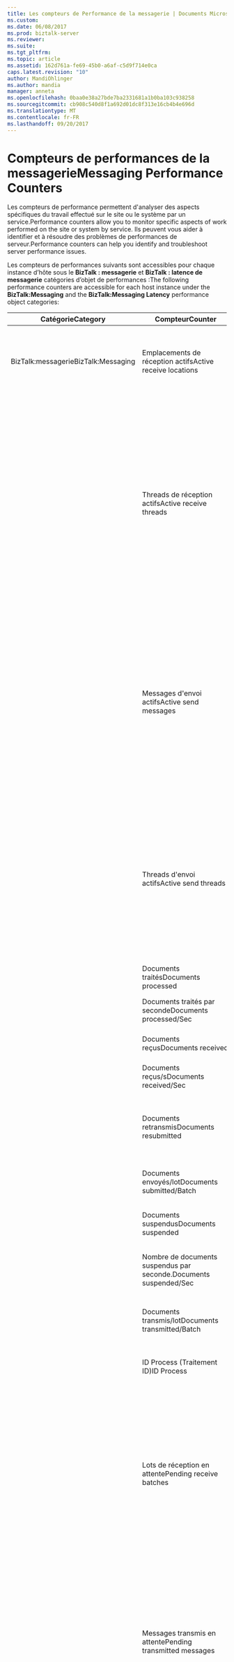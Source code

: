 ```yaml
---
title: Les compteurs de Performance de la messagerie | Documents Microsoft
ms.custom: 
ms.date: 06/08/2017
ms.prod: biztalk-server
ms.reviewer: 
ms.suite: 
ms.tgt_pltfrm: 
ms.topic: article
ms.assetid: 162d761a-fe69-45b0-a6af-c5d9f714e0ca
caps.latest.revision: "10"
author: MandiOhlinger
ms.author: mandia
manager: anneta
ms.openlocfilehash: 0baa0e38a27bde7ba2331681a1b0ba103c938258
ms.sourcegitcommit: cb908c540d8f1a692d01dc8f313e16cb4b4e696d
ms.translationtype: MT
ms.contentlocale: fr-FR
ms.lasthandoff: 09/20/2017
---
```

# <a name="messaging-performance-counters"></a><span data-ttu-id="715f9-102">Compteurs de performances de la messagerie</span><span class="sxs-lookup"><span data-stu-id="715f9-102">Messaging Performance Counters</span></span>
<span data-ttu-id="715f9-103">Les compteurs de performance permettent d'analyser des aspects spécifiques du travail effectué sur le site ou le système par un service.</span><span class="sxs-lookup"><span data-stu-id="715f9-103">Performance counters allow you to monitor specific aspects of work performed on the site or system by service.</span></span> <span data-ttu-id="715f9-104">Ils peuvent vous aider à identifier et à résoudre des problèmes de performances de serveur.</span><span class="sxs-lookup"><span data-stu-id="715f9-104">Performance counters can help you identify and troubleshoot server performance issues.</span></span>  
  
 <span data-ttu-id="715f9-105">Les compteurs de performances suivants sont accessibles pour chaque instance d’hôte sous le **BizTalk : messagerie** et **BizTalk : latence de messagerie** catégories d’objet de performances :</span><span class="sxs-lookup"><span data-stu-id="715f9-105">The following performance counters are accessible for each host instance under the **BizTalk:Messaging** and the **BizTalk:Messaging Latency** performance object categories:</span></span>  
  
|<span data-ttu-id="715f9-106">**Catégorie**</span><span class="sxs-lookup"><span data-stu-id="715f9-106">**Category**</span></span>|<span data-ttu-id="715f9-107">**Compteur**</span><span class="sxs-lookup"><span data-stu-id="715f9-107">**Counter**</span></span>|<span data-ttu-id="715f9-108">**Description**</span><span class="sxs-lookup"><span data-stu-id="715f9-108">**Description**</span></span>|  
|------------------|-----------------|---------------------|  
|<span data-ttu-id="715f9-109">BizTalk:messagerie</span><span class="sxs-lookup"><span data-stu-id="715f9-109">BizTalk:Messaging</span></span>|<span data-ttu-id="715f9-110">Emplacements de réception actifs</span><span class="sxs-lookup"><span data-stu-id="715f9-110">Active receive locations</span></span>|<span data-ttu-id="715f9-111">Nombre d'emplacements de réception actuellement activés dans cette instance d'hôte.</span><span class="sxs-lookup"><span data-stu-id="715f9-111">Number of receive locations currently enabled in this host instance.</span></span>|  
||<span data-ttu-id="715f9-112">Threads de réception actifs</span><span class="sxs-lookup"><span data-stu-id="715f9-112">Active receive threads</span></span>|<span data-ttu-id="715f9-113">Dans le moteur de messagerie, nombre de threads qui traitent actuellement les messages reçus des adaptateurs s'exécutant dans cette instance de l'hôte.</span><span class="sxs-lookup"><span data-stu-id="715f9-113">Number of threads in the Messaging Engine currently processing messages received from adapters running in this host instance.</span></span> <span data-ttu-id="715f9-114">Ces messages comprennent les messages traités de manière asynchrone par les adaptateurs d'envoi.</span><span class="sxs-lookup"><span data-stu-id="715f9-114">These include messages that have been processed asynchronously by send adapters.</span></span>|  
||<span data-ttu-id="715f9-115">Messages d'envoi actifs</span><span class="sxs-lookup"><span data-stu-id="715f9-115">Active send messages</span></span>|<span data-ttu-id="715f9-116">Nombre de messages en cours d'envoi dans le moteur de messagerie.</span><span class="sxs-lookup"><span data-stu-id="715f9-116">Number of messages the Messaging Engine has currently in send processing.</span></span> <span data-ttu-id="715f9-117">Ces messages comprennent les messages en cours de traitement dans le pipeline d'envoi ainsi que les messages de réponse destinés aux adaptateurs de réception.</span><span class="sxs-lookup"><span data-stu-id="715f9-117">This includes messages currently in send pipeline processing as well as response messages for receive adapters.</span></span>|  
||<span data-ttu-id="715f9-118">Threads d'envoi actifs</span><span class="sxs-lookup"><span data-stu-id="715f9-118">Active send threads</span></span>|<span data-ttu-id="715f9-119">Dans le moteur de messagerie, nombre de threads qui traitent actuellement des messages à envoyer vers les adaptateurs.</span><span class="sxs-lookup"><span data-stu-id="715f9-119">Number of threads in the Messaging Engine currently processing messages to send to adapters.</span></span> <span data-ttu-id="715f9-120">Ces messages comprennent les messages de réponse destinés aux adaptateurs de réception.</span><span class="sxs-lookup"><span data-stu-id="715f9-120">This includes response messages to receive adapters.</span></span>|  
||<span data-ttu-id="715f9-121">Documents traités</span><span class="sxs-lookup"><span data-stu-id="715f9-121">Documents processed</span></span>|<span data-ttu-id="715f9-122">Documents en cours de traitement.</span><span class="sxs-lookup"><span data-stu-id="715f9-122">Documents processed.</span></span>|  
||<span data-ttu-id="715f9-123">Documents traités par seconde</span><span class="sxs-lookup"><span data-stu-id="715f9-123">Documents processed/Sec</span></span>|<span data-ttu-id="715f9-124">Nombre des documents traités par seconde.</span><span class="sxs-lookup"><span data-stu-id="715f9-124">Documents processed/Sec.</span></span>|  
||<span data-ttu-id="715f9-125">Documents reçus</span><span class="sxs-lookup"><span data-stu-id="715f9-125">Documents received</span></span>|<span data-ttu-id="715f9-126">Documents ayant été reçus.</span><span class="sxs-lookup"><span data-stu-id="715f9-126">Documents received.</span></span>|  
||<span data-ttu-id="715f9-127">Documents reçus/s</span><span class="sxs-lookup"><span data-stu-id="715f9-127">Documents received/Sec</span></span>|<span data-ttu-id="715f9-128">Nombre des documents reçus par seconde.</span><span class="sxs-lookup"><span data-stu-id="715f9-128">Documents received per second.</span></span>|  
||<span data-ttu-id="715f9-129">Documents retransmis</span><span class="sxs-lookup"><span data-stu-id="715f9-129">Documents resubmitted</span></span>|<span data-ttu-id="715f9-130">Nombre total de documents de nouveau transmis par les adaptateurs d'envoi.</span><span class="sxs-lookup"><span data-stu-id="715f9-130">Total number of documents resubmitted by send adapters.</span></span>|  
||<span data-ttu-id="715f9-131">Documents envoyés/lot</span><span class="sxs-lookup"><span data-stu-id="715f9-131">Documents submitted/Batch</span></span>|<span data-ttu-id="715f9-132">Nombre moyen de documents transmis par lot.</span><span class="sxs-lookup"><span data-stu-id="715f9-132">Average number of documents submitted per batch.</span></span>|  
||<span data-ttu-id="715f9-133">Documents suspendus</span><span class="sxs-lookup"><span data-stu-id="715f9-133">Documents suspended</span></span>|<span data-ttu-id="715f9-134">Documents dont la transmission a été interrompue.</span><span class="sxs-lookup"><span data-stu-id="715f9-134">Documents suspended.</span></span>|  
||<span data-ttu-id="715f9-135">Nombre de documents suspendus par seconde.</span><span class="sxs-lookup"><span data-stu-id="715f9-135">Documents suspended/Sec</span></span>|<span data-ttu-id="715f9-136">Nombre de documents par seconde pour lesquels la transmission a été interrompue.</span><span class="sxs-lookup"><span data-stu-id="715f9-136">Documents suspended per second.</span></span>|  
||<span data-ttu-id="715f9-137">Documents transmis/lot</span><span class="sxs-lookup"><span data-stu-id="715f9-137">Documents transmitted/Batch</span></span>|<span data-ttu-id="715f9-138">Nombre moyen de messages transmis par lot.</span><span class="sxs-lookup"><span data-stu-id="715f9-138">Average number of messages transmitted per batch.</span></span>|  
||<span data-ttu-id="715f9-139">ID Process (Traitement ID)</span><span class="sxs-lookup"><span data-stu-id="715f9-139">ID Process</span></span>|<span data-ttu-id="715f9-140">Identificateur du traitement pour cette instance d'hôte.</span><span class="sxs-lookup"><span data-stu-id="715f9-140">The process identifier for this host instance.</span></span>|  
||<span data-ttu-id="715f9-141">Lots de réception en attente</span><span class="sxs-lookup"><span data-stu-id="715f9-141">Pending receive batches</span></span>|<span data-ttu-id="715f9-142">Nombre de lots reçus par le moteur de messagerie mais pour lesquels le traitement n'est pas terminé.</span><span class="sxs-lookup"><span data-stu-id="715f9-142">Number of batches received by the Messaging Engine that have not completed processing.</span></span> <span data-ttu-id="715f9-143">Ces lots comprennent les lots traités de manière asynchrone par les adaptateurs d'envoi.</span><span class="sxs-lookup"><span data-stu-id="715f9-143">These include batches that have been processed asynchronously by send adapters.</span></span>|  
||<span data-ttu-id="715f9-144">Messages transmis en attente</span><span class="sxs-lookup"><span data-stu-id="715f9-144">Pending transmitted messages</span></span>|<span data-ttu-id="715f9-145">Nombre de messages transmis aux adaptateurs d'envoi par le moteur de messagerie mais pour lesquels le traitement n'est pas terminé.</span><span class="sxs-lookup"><span data-stu-id="715f9-145">Number of messages given by the Messaging Engine to send adapters that have not completed processing.</span></span> <span data-ttu-id="715f9-146">Cela inclut la réponse pour les messages des adaptateurs de réception.</span><span class="sxs-lookup"><span data-stu-id="715f9-146">This includes response messages for receive adapters.</span></span>|  
||<span data-ttu-id="715f9-147">Expirations du délai des messages de requête</span><span class="sxs-lookup"><span data-stu-id="715f9-147">Request/Response timeouts</span></span>|<span data-ttu-id="715f9-148">Nombre de messages de requête n'ayant pas reçu de message de réponse dans le délai indiqué par l'adaptateur.</span><span class="sxs-lookup"><span data-stu-id="715f9-148">Number of request messages that have not received a response message within the time limit specified by the adapter.</span></span>|  
||<span data-ttu-id="715f9-149">Lots de réception restreints</span><span class="sxs-lookup"><span data-stu-id="715f9-149">Throttled receive batches</span></span>|<span data-ttu-id="715f9-150">Nombre de lots dont la réception a été bloquée par le moteur de messagerie en raison d'une charge élevée au niveau du service.</span><span class="sxs-lookup"><span data-stu-id="715f9-150">Number of batches that have been blocked on receive by the Messaging Engine due to high service load.</span></span> <span data-ttu-id="715f9-151">Ces lots contiennent des nouveaux messages à traiter.</span><span class="sxs-lookup"><span data-stu-id="715f9-151">These batches contain new messages to be processed.</span></span>|  
|<span data-ttu-id="715f9-152">BizTalk:latence de messagerie</span><span class="sxs-lookup"><span data-stu-id="715f9-152">BizTalk:Messaging Latency</span></span>|<span data-ttu-id="715f9-153">Latence entrante (s)</span><span class="sxs-lookup"><span data-stu-id="715f9-153">Inbound Latency (sec)</span></span>|<span data-ttu-id="715f9-154">Latence moyenne, en millisecondes, entre le moment où le moteur de messagerie reçoit un document de l'adaptateur et le moment où ce document est publié vers MessageBox.</span><span class="sxs-lookup"><span data-stu-id="715f9-154">Average latency in milliseconds from when the Messaging Engine receives a document from the adapter until the time it is published to Message Box.</span></span>|  
||<span data-ttu-id="715f9-155">Latence sortante de l'adaptateur (s)</span><span class="sxs-lookup"><span data-stu-id="715f9-155">Outbound Adapter Latency (sec)</span></span>|<span data-ttu-id="715f9-156">Latence moyenne, en millisecondes, entre le moment où l'adaptateur reçoit un document du moteur de messagerie et le moment où il l'envoie.</span><span class="sxs-lookup"><span data-stu-id="715f9-156">Average latency in milliseconds from when the adapter gets a document from the Messaging Engine until the time it is sent by the adapter.</span></span>|  
||<span data-ttu-id="715f9-157">Latence sortante (s)</span><span class="sxs-lookup"><span data-stu-id="715f9-157">Outbound Latency (sec)</span></span>|<span data-ttu-id="715f9-158">Latence moyenne, en millisecondes, entre le moment où le moteur de messagerie reçoit un document de MessageBox et le moment où ce document est envoyé par l'adaptateur.</span><span class="sxs-lookup"><span data-stu-id="715f9-158">Average latency in milliseconds from when the Messaging Engine receives a document from the Message Box until the time document is sent by the adapter.</span></span>|  
||<span data-ttu-id="715f9-159">Latence requête-réponse (s)</span><span class="sxs-lookup"><span data-stu-id="715f9-159">Request-Response Latency (sec)</span></span>|<span data-ttu-id="715f9-160">Latence moyenne, en millisecondes, entre le moment où le moteur de messagerie reçoit un document de requête de l'adaptateur et le moment où un document de réponse est renvoyé vers l'adaptateur.</span><span class="sxs-lookup"><span data-stu-id="715f9-160">Average latency in milliseconds from when the Messaging Engine receives a request document from the adapter until the time a response document is given back to the adapter.</span></span>|  
  
## <a name="to-access-performance-counters"></a><span data-ttu-id="715f9-161">Pour accéder aux compteurs de performance</span><span class="sxs-lookup"><span data-stu-id="715f9-161">To access performance counters</span></span>  
 <span data-ttu-id="715f9-162">Utilisez la procédure suivante pour accéder aux compteurs de performances.</span><span class="sxs-lookup"><span data-stu-id="715f9-162">Use the following steps to access the performance counters.</span></span>  
  
#### <a name="if-you-are-using-windows-2008"></a><span data-ttu-id="715f9-163">Si vous exécutez Windows 2008</span><span class="sxs-lookup"><span data-stu-id="715f9-163">If you are using Windows 2008</span></span>  
  
1.  <span data-ttu-id="715f9-164">Cliquez sur **Démarrer**, pointez sur **outils d’administration**, puis cliquez sur **l’Analyseur de performances**.</span><span class="sxs-lookup"><span data-stu-id="715f9-164">Click **Start**, point to **Administrative Tools**, and then click **Performance Monitor**.</span></span>  
  
2.  <span data-ttu-id="715f9-165">Dans le **l’Analyseur de performances** boîte de dialogue, développez **outils d’analyse**, sélectionnez **l’Analyseur de performances**, puis cliquez sur **ajouter**.</span><span class="sxs-lookup"><span data-stu-id="715f9-165">In the **Performance Monitor** dialog box, expand **Monitoring Tools**, select **Performance Monitor**, and then click **Add**.</span></span>  
  
3.  <span data-ttu-id="715f9-166">Dans le **ajouter des compteurs** boîte de dialogue, à partir de la **compteurs disponibles** liste, développez le **BizTalk : messagerie** objet compteur de performance et sélectionnez les compteurs à surveiller</span><span class="sxs-lookup"><span data-stu-id="715f9-166">In the **Add Counters** dialog box, from the **Available Counters** list, expand the **BizTalk:Messaging** performance counter object and select the counters to be monitored</span></span>  
  
4.  <span data-ttu-id="715f9-167">Dans le **Instances de l’objet sélectionné** , sélectionnez les instances spécifiques à surveiller pour les compteurs sélectionnés, puis cliquez sur **ajouter**.</span><span class="sxs-lookup"><span data-stu-id="715f9-167">In the **Instances of Selected object** list, select the specific instances to be monitored for the selected counters and then click **Add**.</span></span>  <span data-ttu-id="715f9-168">Pour sélectionner toutes les instances de compteur disponibles, sélectionnez \< **toutes les instances**>.</span><span class="sxs-lookup"><span data-stu-id="715f9-168">To select all available counter instances, select \<**All instances**>.</span></span>  
  
5.  <span data-ttu-id="715f9-169">Après avoir ajouté les compteurs, cliquez sur **OK**.</span><span class="sxs-lookup"><span data-stu-id="715f9-169">After adding the counters, click **OK**.</span></span>  
  
     <span data-ttu-id="715f9-170">Les compteurs de performances sélectionnés s’affichent sur le **l’Analyseur de performances** écran.</span><span class="sxs-lookup"><span data-stu-id="715f9-170">The selected performance counters appear on the **Performance Monitor** screen.</span></span>  
  
## <a name="see-also"></a><span data-ttu-id="715f9-171">Voir aussi</span><span class="sxs-lookup"><span data-stu-id="715f9-171">See Also</span></span>  
 <span data-ttu-id="715f9-172">[Trucs et astuces](../core/performance-tips-and-tricks.md) </span><span class="sxs-lookup"><span data-stu-id="715f9-172">[Performance Tips and Tricks](../core/performance-tips-and-tricks.md) </span></span>  
 <span data-ttu-id="715f9-173">[Mesurer le débit de moteur maximal acceptable](../core/measuring-maximum-sustainable-engine-throughput.md) </span><span class="sxs-lookup"><span data-stu-id="715f9-173">[Measuring Maximum Sustainable Engine Throughput](../core/measuring-maximum-sustainable-engine-throughput.md) </span></span>  
 <span data-ttu-id="715f9-174">[Mesurer le débit de suivi maximal acceptable](../core/measuring-maximum-sustainable-tracking-throughput.md) </span><span class="sxs-lookup"><span data-stu-id="715f9-174">[Measuring Maximum Sustainable Tracking Throughput](../core/measuring-maximum-sustainable-tracking-throughput.md) </span></span>  
 [<span data-ttu-id="715f9-175">Optimisation de l’utilisation des ressources via la limitation de l’hôte</span><span class="sxs-lookup"><span data-stu-id="715f9-175">Optimizing Resource Usage Through Host Throttling</span></span>](../core/optimizing-resource-usage-through-host-throttling.md)